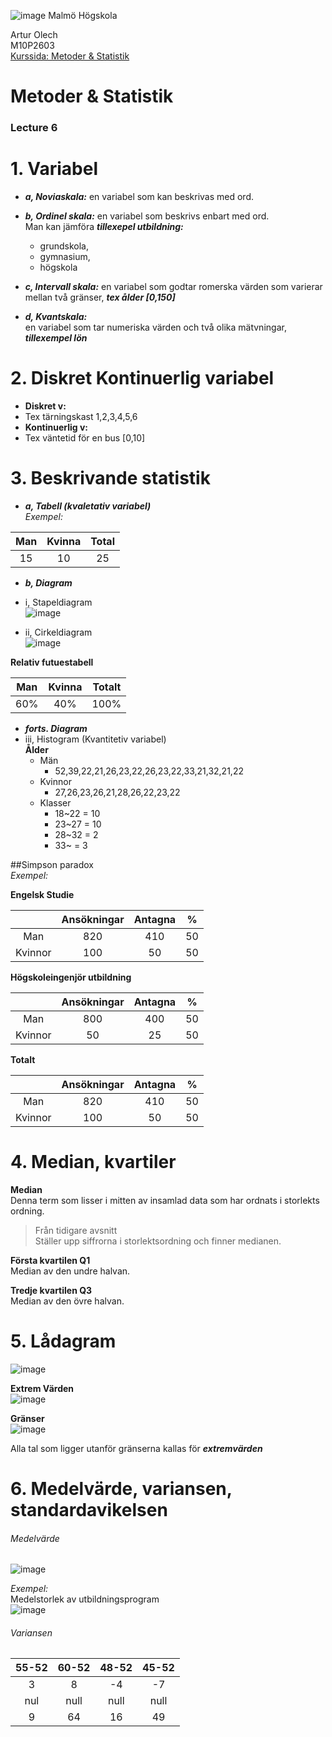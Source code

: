 ![image](https://pbs.twimg.com/profile_images/624172340/mah-logo-twitter_normal.png "Malmö Högskola") Malmö Högskola


Artur Olech <br>
M10P2603 <br>
[Kurssida: Metoder & Statistik](http://edu.mah.se/DA237A "Metoder för mätning av användbarhet i informationssystem")
# Metoder & Statistik
### Lecture 6
# 1. Variabel
*  ***a, Noviaskala:***
en variabel som kan beskrivas med ord.

* ***b, Ordinel skala:***
en variabel som beskrivs enbart med ord.  
Man kan jämföra ***tillexepel utbildning:***  
  * grundskola,
  * gymnasium,
  * högskola


* ***c, Intervall skala:***
en variabel som godtar romerska värden som varierar mellan två gränser, ***tex ålder [0,150]***

* ***d, Kvantskala:***  
en variabel som tar numeriska värden och två olika mätvningar, ***tillexempel lön***

# 2. Diskret Kontinuerlig variabel
  * **Diskret v:**
   * Tex tärningskast 1,2,3,4,5,6
  * **Kontinuerlig v:**
   * Tex väntetid för en bus [0,10]

# 3. Beskrivande statistik
* ***a, Tabell (kvaletativ variabel)***  
_Exempel:_

| Man | Kvinna | Total |
|:-:|:-:| :-:|
|15|10|25|

* ***b, Diagram***
 * i, Stapeldiagram  
 ![image](url "stapeldiagram")

 * ii, Cirkeldiagram  
 ![image](url "Cirkeldiagram")  

**Relativ futuestabell**

|Man | Kvinna | Totalt |
|:-:|:-:|:-:|
|60%|40%|100%

* ***forts. Diagram***
 * iii, Histogram (Kvantitetiv variabel)  
 **Ålder**  
   * Män
     * 52,39,22,21,26,23,22,26,23,22,33,21,32,21,22  
   * Kvinnor
     * 27,26,23,26,21,28,26,22,23,22
   * Klasser
     * 18~22 = 10
     * 23~27 = 10
     * 28~32 = 2
     * 33~   = 3

##Simpson paradox  
_Exempel:_

**Engelsk Studie**

||Ansökningar|Antagna|%|
|:-:|:-:|:-:|:-:|
|Man|820|410|50|
|Kvinnor|100|50|50|

**Högskoleingenjör utbildning**

||Ansökningar|Antagna|%|
|:-:|:-:|:-:|:-:|
|Man|800|400|50|
|Kvinnor|50|25|50|

**Totalt**

||Ansökningar|Antagna|%|
|:-:|:-:|:-:|:-:|
|Man|820|410|50|
|Kvinnor|100|50|50|

# 4. Median, kvartiler
**Median**  
Denna term som lisser i mitten av insamlad data som har ordnats i storlekts ordning.

> Från tidigare avsnitt  
> Ställer upp siffrorna i storlektsordning och finner medianen.

**Första kvartilen Q1**  
Median av den undre halvan.

**Tredje kvartilen Q3**  
Median av den övre halvan.

# 5. Lådagram
![image](url "lådagram")

**Extrem Värden**  
![image](url "Extremvärden")

**Gränser**  
![image](url "Gränser")

Alla tal som ligger utanför gränserna kallas för ***extremvärden***

# 6. Medelvärde, variansen, standardavikelsen
###### Medelvärde
![image](url "Medelvärde")

_Exempel:_  
Medelstorlek av utbildningsprogram  
![image](url "Medelvärde_0")

###### Variansen
|55-52|60-52|48-52|45-52|
|:-:|:-:|:-:|:-:|
|3|8|-4|-7|
|nul|null|null|null| Kvadrera talen
|9|64|16|49|
